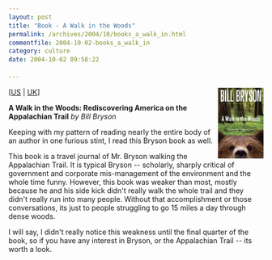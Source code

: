 ```yaml
---
layout: post
title: "Book - A Walk in the Woods"
permalink: /archives/2004/10/books_a_walk_in.html
commentfile: 2004-10-02-books_a_walk_in
category: culture
date: 2004-10-02 09:58:22

---
```


<img alt="Bill Bryson's A Walk in the Woods: Rediscovering America on the Appalachian Trail" src="/assets/images/0767902521.01.MZZZZZZZ.jpg" width="90" height="140" border="0" class="img_plain" align="right" />

\[<a href="http://www.amazon.com/exec/obidos/tg/detail/-/0767902521/qid=1096880258/sr=8-2/ref=pd_csp_2/104-9896320-9963126?v=glance&s=books&n=507846" target="_blank">US</a> | <a href="http://www.amazon.co.uk/exec/obidos/tg/detail/-/0767902521/qid=1096880258/sr=8-2/ref=pd_csp_2/202-8209596-2711845?v=glance&s=books&n=507846" target="_blank">UK</a>\]

**A Walk in the Woods: Rediscovering America on the Appalachian Trail**
*by Bill Bryson*

Keeping with my pattern of reading nearly the entire body of an author in one furious stint, I read this Bryson book as well.

This book is a travel journal of Mr. Bryson walking the Appalachian Trail. It is typical Bryson -- scholarly, sharply critical of government and corporate mis-management of the environment and the whole time funny. However, this book was weaker than most, mostly because he and his side kick didn't really walk the whole trail and they didn't really run into many people. Without that accomplishment or those conversations, its just to people struggling to go 15 miles a day through dense woods.

I will say, I didn't really notice this weakness until the final quarter of the book, so if you have any interest in Bryson, or the Appalachian Trail -- its worth a look.

